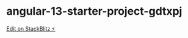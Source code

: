 # angular-13-starter-project-gdtxpj

[Edit on StackBlitz ⚡️](https://stackblitz.com/edit/angular-13-starter-project-gdtxpj)